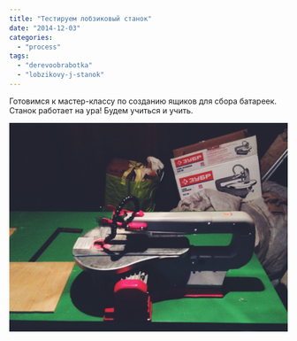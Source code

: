 ```yaml
---
title: "Тестируем лобзиковый станок"
date: "2014-12-03"
categories:
  - "process"
tags:
  - "derevoobrabotka"
  - "lobzikovy-j-stanok"
---
```


Готовимся к мастер-классу по созданию ящиков для сбора батареек. Станок работает на ура! Будем учиться и учить.

[![IMG_7623.JPG](./images/IMG_7623.jpg)](http://ooley.ru/wp-content/uploads/2014/12/IMG_7623.jpg)
